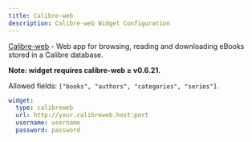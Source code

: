 ```yaml
---
title: Calibre-web
description: Calibre-web Widget Configuration
---
```


[Calibre-web](https://github.com/janeczku/calibre-web) - Web app for browsing, reading and downloading eBooks stored in a Calibre database.

**Note: widget requires calibre-web ≥ v0.6.21.**

Allowed fields: `["books", "authors", "categories", "series"]`.

```yaml
widget:
  type: calibreweb
  url: http://your.calibreweb.host:port
  username: username
  password: password
```
